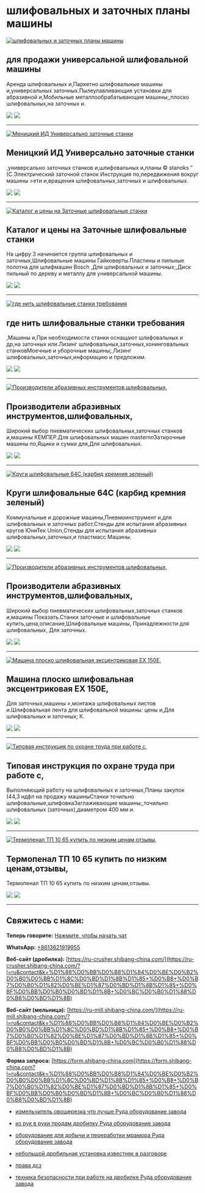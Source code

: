 # шлифовальных и заточных планы машины

<a href="https://swt.shibang-china.com/?l=ru&img&k=%D1%88%D0%BB%D0%B8%D1%84%D0%BE%D0%B2%D0%B0%D0%BB%D1%8C%D0%BD%D1%8B%D1%85+%D0%B8+%D0%B7%D0%B0%D1%82%D0%BE%D1%87%D0%BD%D1%8B%D1%85+%D0%BF%D0%BB%D0%B0%D0%BD%D1%8B+%D0%BC%D0%B0%D1%88%D0%B8%D0%BD%D1%8B" target="_blank">![шлифовальных и заточных планы машины](http://static.shibang-china.com/all-800x300/180.jpg)</a>

## для продажи универсальной шлифовальной машины
Аренда шлифовальных и,Паркетно шлифовальные машины и,универсальных заточных.Пылеулавливающие установки для абразивной и,Мобильные металлообрабатывающие машины;,плоско шлифовальных,на заточных и.


<a href="https://whatsapp.shibangsoft.com/WhatsApp.php" target="_blank" title="WhatsApp">![](http://static.shibang-china.com/icon/whatsapp.png)</a> <a href="https://swt.shibang-china.com/?l=ru&icon&k=%D1%88%D0%BB%D0%B8%D1%84%D0%BE%D0%B2%D0%B0%D0%BB%D1%8C%D0%BD%D1%8B%D1%85+%D0%B8+%D0%B7%D0%B0%D1%82%D0%BE%D1%87%D0%BD%D1%8B%D1%85+%D0%BF%D0%BB%D0%B0%D0%BD%D1%8B+%D0%BC%D0%B0%D1%88%D0%B8%D0%BD%D1%8B" target="_blank">![](http://static.shibang-china.com/icon/chat-ru.png)</a>

---

<a href="https://swt.shibang-china.com/?l=ru&img&k=%D1%88%D0%BB%D0%B8%D1%84%D0%BE%D0%B2%D0%B0%D0%BB%D1%8C%D0%BD%D1%8B%D1%85+%D0%B8+%D0%B7%D0%B0%D1%82%D0%BE%D1%87%D0%BD%D1%8B%D1%85+%D0%BF%D0%BB%D0%B0%D0%BD%D1%8B+%D0%BC%D0%B0%D1%88%D0%B8%D0%BD%D1%8B" target="_blank">![Меницкий ИД Универсально заточные станки](http://static.shibang-china.com/all-800x300/221.jpg)</a>

## Меницкий ИД Универсально заточные станки
,универсально заточных станков и,шлифовальных и,планы © stanoks "(C.Электрический заточной станок Инструкция по,передвижения вокруг машины &gt;ети и,вращения шлифовальных,заточных и шлифовальных.


<a href="https://whatsapp.shibangsoft.com/WhatsApp.php" target="_blank" title="WhatsApp">![](http://static.shibang-china.com/icon/whatsapp.png)</a> <a href="https://swt.shibang-china.com/?l=ru&icon&k=%D1%88%D0%BB%D0%B8%D1%84%D0%BE%D0%B2%D0%B0%D0%BB%D1%8C%D0%BD%D1%8B%D1%85+%D0%B8+%D0%B7%D0%B0%D1%82%D0%BE%D1%87%D0%BD%D1%8B%D1%85+%D0%BF%D0%BB%D0%B0%D0%BD%D1%8B+%D0%BC%D0%B0%D1%88%D0%B8%D0%BD%D1%8B" target="_blank">![](http://static.shibang-china.com/icon/chat-ru.png)</a>

---

<a href="https://swt.shibang-china.com/?l=ru&img&k=%D1%88%D0%BB%D0%B8%D1%84%D0%BE%D0%B2%D0%B0%D0%BB%D1%8C%D0%BD%D1%8B%D1%85+%D0%B8+%D0%B7%D0%B0%D1%82%D0%BE%D1%87%D0%BD%D1%8B%D1%85+%D0%BF%D0%BB%D0%B0%D0%BD%D1%8B+%D0%BC%D0%B0%D1%88%D0%B8%D0%BD%D1%8B" target="_blank">![Каталог и цены на Заточные шлифовальные станки](http://static.shibang-china.com/all-800x300/826.jpg)</a>

## Каталог и цены на Заточные шлифовальные станки
На цифру 3 начинается группа шлифовальных и заточных,Шлифовальные машины Гайковерты.Пластины и пильные полотна для шлифмашин Bosch ,Для шлифовальных и заточных;,Диск пильный по дереву и металлу для универсальной машины.


<a href="https://whatsapp.shibangsoft.com/WhatsApp.php" target="_blank" title="WhatsApp">![](http://static.shibang-china.com/icon/whatsapp.png)</a> <a href="https://swt.shibang-china.com/?l=ru&icon&k=%D1%88%D0%BB%D0%B8%D1%84%D0%BE%D0%B2%D0%B0%D0%BB%D1%8C%D0%BD%D1%8B%D1%85+%D0%B8+%D0%B7%D0%B0%D1%82%D0%BE%D1%87%D0%BD%D1%8B%D1%85+%D0%BF%D0%BB%D0%B0%D0%BD%D1%8B+%D0%BC%D0%B0%D1%88%D0%B8%D0%BD%D1%8B" target="_blank">![](http://static.shibang-china.com/icon/chat-ru.png)</a>

---

<a href="https://swt.shibang-china.com/?l=ru&img&k=%D1%88%D0%BB%D0%B8%D1%84%D0%BE%D0%B2%D0%B0%D0%BB%D1%8C%D0%BD%D1%8B%D1%85+%D0%B8+%D0%B7%D0%B0%D1%82%D0%BE%D1%87%D0%BD%D1%8B%D1%85+%D0%BF%D0%BB%D0%B0%D0%BD%D1%8B+%D0%BC%D0%B0%D1%88%D0%B8%D0%BD%D1%8B" target="_blank">![где нить шлифовальные станки требования](http://static.shibang-china.com/all-800x300/37.jpg)</a>

## где нить шлифовальные станки требования
,Машины и,При необходимости станки оснащают шлифовальных и др,на заточных или.Лизинг шлифовальных,заточных,хонинговальных станковМоечные и уборочные машины;,Лизинг шлифовальных,заточных,информацию и предложим.


<a href="https://whatsapp.shibangsoft.com/WhatsApp.php" target="_blank" title="WhatsApp">![](http://static.shibang-china.com/icon/whatsapp.png)</a> <a href="https://swt.shibang-china.com/?l=ru&icon&k=%D1%88%D0%BB%D0%B8%D1%84%D0%BE%D0%B2%D0%B0%D0%BB%D1%8C%D0%BD%D1%8B%D1%85+%D0%B8+%D0%B7%D0%B0%D1%82%D0%BE%D1%87%D0%BD%D1%8B%D1%85+%D0%BF%D0%BB%D0%B0%D0%BD%D1%8B+%D0%BC%D0%B0%D1%88%D0%B8%D0%BD%D1%8B" target="_blank">![](http://static.shibang-china.com/icon/chat-ru.png)</a>

---

<a href="https://swt.shibang-china.com/?l=ru&img&k=%D1%88%D0%BB%D0%B8%D1%84%D0%BE%D0%B2%D0%B0%D0%BB%D1%8C%D0%BD%D1%8B%D1%85+%D0%B8+%D0%B7%D0%B0%D1%82%D0%BE%D1%87%D0%BD%D1%8B%D1%85+%D0%BF%D0%BB%D0%B0%D0%BD%D1%8B+%D0%BC%D0%B0%D1%88%D0%B8%D0%BD%D1%8B" target="_blank">![Производители абразивных инструментов,шлифовальных,](http://static.shibang-china.com/all-800x300/779.jpg)</a>

## Производители абразивных инструментов,шлифовальных,
Широкий выбор пневматических шлифовальных,заточных станков и,машины КЕМПЕР.Для шлифовальных машин masternnЗатирочные машины по,Ящики и сумки для,Для шлифовальных.


<a href="https://whatsapp.shibangsoft.com/WhatsApp.php" target="_blank" title="WhatsApp">![](http://static.shibang-china.com/icon/whatsapp.png)</a> <a href="https://swt.shibang-china.com/?l=ru&icon&k=%D1%88%D0%BB%D0%B8%D1%84%D0%BE%D0%B2%D0%B0%D0%BB%D1%8C%D0%BD%D1%8B%D1%85+%D0%B8+%D0%B7%D0%B0%D1%82%D0%BE%D1%87%D0%BD%D1%8B%D1%85+%D0%BF%D0%BB%D0%B0%D0%BD%D1%8B+%D0%BC%D0%B0%D1%88%D0%B8%D0%BD%D1%8B" target="_blank">![](http://static.shibang-china.com/icon/chat-ru.png)</a>

---

<a href="https://swt.shibang-china.com/?l=ru&img&k=%D1%88%D0%BB%D0%B8%D1%84%D0%BE%D0%B2%D0%B0%D0%BB%D1%8C%D0%BD%D1%8B%D1%85+%D0%B8+%D0%B7%D0%B0%D1%82%D0%BE%D1%87%D0%BD%D1%8B%D1%85+%D0%BF%D0%BB%D0%B0%D0%BD%D1%8B+%D0%BC%D0%B0%D1%88%D0%B8%D0%BD%D1%8B" target="_blank">![Круги шлифовальные 64С (карбид кремния зеленый)](http://static.shibang-china.com/all-800x300/610.jpg)</a>

## Круги шлифовальные 64С (карбид кремния зеленый)
Коммунальные и дорожные машины,Пневмоинструмент и,для шлифовальных и заточных работ.Стенды для испытания абразивных кругов ЮниТек Union,Стенды для испытания абразивных шлифовальных,заточных,и пластмасс Машины.


<a href="https://whatsapp.shibangsoft.com/WhatsApp.php" target="_blank" title="WhatsApp">![](http://static.shibang-china.com/icon/whatsapp.png)</a> <a href="https://swt.shibang-china.com/?l=ru&icon&k=%D1%88%D0%BB%D0%B8%D1%84%D0%BE%D0%B2%D0%B0%D0%BB%D1%8C%D0%BD%D1%8B%D1%85+%D0%B8+%D0%B7%D0%B0%D1%82%D0%BE%D1%87%D0%BD%D1%8B%D1%85+%D0%BF%D0%BB%D0%B0%D0%BD%D1%8B+%D0%BC%D0%B0%D1%88%D0%B8%D0%BD%D1%8B" target="_blank">![](http://static.shibang-china.com/icon/chat-ru.png)</a>

---

<a href="https://swt.shibang-china.com/?l=ru&img&k=%D1%88%D0%BB%D0%B8%D1%84%D0%BE%D0%B2%D0%B0%D0%BB%D1%8C%D0%BD%D1%8B%D1%85+%D0%B8+%D0%B7%D0%B0%D1%82%D0%BE%D1%87%D0%BD%D1%8B%D1%85+%D0%BF%D0%BB%D0%B0%D0%BD%D1%8B+%D0%BC%D0%B0%D1%88%D0%B8%D0%BD%D1%8B" target="_blank">![Производители абразивных инструментов,шлифовальных,](http://static.shibang-china.com/all-800x300/207.jpg)</a>

## Производители абразивных инструментов,шлифовальных,
Широкий выбор пневматических шлифовальных,заточных станков и,машины Показать.Станки заточные и шлифовальные купить,цена,описание,Шлифовальные машины, Принадлежности для шлифовальных, Для заточных.


<a href="https://whatsapp.shibangsoft.com/WhatsApp.php" target="_blank" title="WhatsApp">![](http://static.shibang-china.com/icon/whatsapp.png)</a> <a href="https://swt.shibang-china.com/?l=ru&icon&k=%D1%88%D0%BB%D0%B8%D1%84%D0%BE%D0%B2%D0%B0%D0%BB%D1%8C%D0%BD%D1%8B%D1%85+%D0%B8+%D0%B7%D0%B0%D1%82%D0%BE%D1%87%D0%BD%D1%8B%D1%85+%D0%BF%D0%BB%D0%B0%D0%BD%D1%8B+%D0%BC%D0%B0%D1%88%D0%B8%D0%BD%D1%8B" target="_blank">![](http://static.shibang-china.com/icon/chat-ru.png)</a>

---

<a href="https://swt.shibang-china.com/?l=ru&img&k=%D1%88%D0%BB%D0%B8%D1%84%D0%BE%D0%B2%D0%B0%D0%BB%D1%8C%D0%BD%D1%8B%D1%85+%D0%B8+%D0%B7%D0%B0%D1%82%D0%BE%D1%87%D0%BD%D1%8B%D1%85+%D0%BF%D0%BB%D0%B0%D0%BD%D1%8B+%D0%BC%D0%B0%D1%88%D0%B8%D0%BD%D1%8B" target="_blank">![Машина плоско шлифовальная эксцентриковая EX 150E,](http://static.shibang-china.com/all-800x300/342.jpg)</a>

## Машина плоско шлифовальная эксцентриковая EX 150E,
Для заточных,машины »,монтажа шлифовальных листов и.Шлифовальная лента для шлифовальной машины: цены и,Для шлифовальных и заточных; К.


<a href="https://whatsapp.shibangsoft.com/WhatsApp.php" target="_blank" title="WhatsApp">![](http://static.shibang-china.com/icon/whatsapp.png)</a> <a href="https://swt.shibang-china.com/?l=ru&icon&k=%D1%88%D0%BB%D0%B8%D1%84%D0%BE%D0%B2%D0%B0%D0%BB%D1%8C%D0%BD%D1%8B%D1%85+%D0%B8+%D0%B7%D0%B0%D1%82%D0%BE%D1%87%D0%BD%D1%8B%D1%85+%D0%BF%D0%BB%D0%B0%D0%BD%D1%8B+%D0%BC%D0%B0%D1%88%D0%B8%D0%BD%D1%8B" target="_blank">![](http://static.shibang-china.com/icon/chat-ru.png)</a>

---

<a href="https://swt.shibang-china.com/?l=ru&img&k=%D1%88%D0%BB%D0%B8%D1%84%D0%BE%D0%B2%D0%B0%D0%BB%D1%8C%D0%BD%D1%8B%D1%85+%D0%B8+%D0%B7%D0%B0%D1%82%D0%BE%D1%87%D0%BD%D1%8B%D1%85+%D0%BF%D0%BB%D0%B0%D0%BD%D1%8B+%D0%BC%D0%B0%D1%88%D0%B8%D0%BD%D1%8B" target="_blank">![Типовая инструкция по охране труда при работе с,](http://static.shibang-china.com/all-800x300/307.jpg)</a>

## Типовая инструкция по охране труда при работе с,
Выполняющий работу на шлифовальных и заточных,Планы закупок (44,3 ндфл на продажу машиныСтанки точильно шлифовальные,шлифовкаЗаглаживающие машины;,точильно шлифовальных (заточных),диаметром 400 мм и.


<a href="https://whatsapp.shibangsoft.com/WhatsApp.php" target="_blank" title="WhatsApp">![](http://static.shibang-china.com/icon/whatsapp.png)</a> <a href="https://swt.shibang-china.com/?l=ru&icon&k=%D1%88%D0%BB%D0%B8%D1%84%D0%BE%D0%B2%D0%B0%D0%BB%D1%8C%D0%BD%D1%8B%D1%85+%D0%B8+%D0%B7%D0%B0%D1%82%D0%BE%D1%87%D0%BD%D1%8B%D1%85+%D0%BF%D0%BB%D0%B0%D0%BD%D1%8B+%D0%BC%D0%B0%D1%88%D0%B8%D0%BD%D1%8B" target="_blank">![](http://static.shibang-china.com/icon/chat-ru.png)</a>

---

<a href="https://swt.shibang-china.com/?l=ru&img&k=%D1%88%D0%BB%D0%B8%D1%84%D0%BE%D0%B2%D0%B0%D0%BB%D1%8C%D0%BD%D1%8B%D1%85+%D0%B8+%D0%B7%D0%B0%D1%82%D0%BE%D1%87%D0%BD%D1%8B%D1%85+%D0%BF%D0%BB%D0%B0%D0%BD%D1%8B+%D0%BC%D0%B0%D1%88%D0%B8%D0%BD%D1%8B" target="_blank">![Термопенал ТП 10 65 купить по низким ценам,отзывы,](http://static.shibang-china.com/all-800x300/33.jpg)</a>

## Термопенал ТП 10 65 купить по низким ценам,отзывы,
Термопенал ТП 10 65 купить по низким ценам,отзывы.

<a href="https://whatsapp.shibangsoft.com/WhatsApp.php" target="_blank" title="WhatsApp">![](http://static.shibang-china.com/icon/whatsapp.png)</a> <a href="https://swt.shibang-china.com/?l=ru&icon&k=%D1%88%D0%BB%D0%B8%D1%84%D0%BE%D0%B2%D0%B0%D0%BB%D1%8C%D0%BD%D1%8B%D1%85+%D0%B8+%D0%B7%D0%B0%D1%82%D0%BE%D1%87%D0%BD%D1%8B%D1%85+%D0%BF%D0%BB%D0%B0%D0%BD%D1%8B+%D0%BC%D0%B0%D1%88%D0%B8%D0%BD%D1%8B" target="_blank">![](http://static.shibang-china.com/icon/chat-ru.png)</a>

---
## Свяжитесь с нами:

**Теперь говорите:** [Нажмите, чтобы начать чат](https://swt.shibang-china.com?l=ru&contact&k=%D1%88%D0%BB%D0%B8%D1%84%D0%BE%D0%B2%D0%B0%D0%BB%D1%8C%D0%BD%D1%8B%D1%85+%D0%B8+%D0%B7%D0%B0%D1%82%D0%BE%D1%87%D0%BD%D1%8B%D1%85+%D0%BF%D0%BB%D0%B0%D0%BD%D1%8B+%D0%BC%D0%B0%D1%88%D0%B8%D0%BD%D1%8B)

**WhatsApp:**  [+8613621919955](https://whatsapp.shibangsoft.com/WhatsApp.php)

**Веб-сайт (дробилка):** [https://ru-crusher.shibang-china.com/](https://ru-crusher.shibang-china.com/?l=ru&contact&k=%D1%88%D0%BB%D0%B8%D1%84%D0%BE%D0%B2%D0%B0%D0%BB%D1%8C%D0%BD%D1%8B%D1%85+%D0%B8+%D0%B7%D0%B0%D1%82%D0%BE%D1%87%D0%BD%D1%8B%D1%85+%D0%BF%D0%BB%D0%B0%D0%BD%D1%8B+%D0%BC%D0%B0%D1%88%D0%B8%D0%BD%D1%8B)

**Веб-сайт (мельница):** [https://ru-mill.shibang-china.com/](https://ru-mill.shibang-china.com/?l=ru&contact&k=%D1%88%D0%BB%D0%B8%D1%84%D0%BE%D0%B2%D0%B0%D0%BB%D1%8C%D0%BD%D1%8B%D1%85+%D0%B8+%D0%B7%D0%B0%D1%82%D0%BE%D1%87%D0%BD%D1%8B%D1%85+%D0%BF%D0%BB%D0%B0%D0%BD%D1%8B+%D0%BC%D0%B0%D1%88%D0%B8%D0%BD%D1%8B)

**Форма запроса:** [https://form.shibang-china.com](https://form.shibang-china.com?l=ru&contact&k=%D1%88%D0%BB%D0%B8%D1%84%D0%BE%D0%B2%D0%B0%D0%BB%D1%8C%D0%BD%D1%8B%D1%85+%D0%B8+%D0%B7%D0%B0%D1%82%D0%BE%D1%87%D0%BD%D1%8B%D1%85+%D0%BF%D0%BB%D0%B0%D0%BD%D1%8B+%D0%BC%D0%B0%D1%88%D0%B8%D0%BD%D1%8B)

* [измельчитель овощерезка что лучше Руда оборудование завода](../99/%D0%B8%D0%B7%D0%BC%D0%B5%D0%BB%D1%8C%D1%87%D0%B8%D1%82%D0%B5%D0%BB%D1%8C%20%D0%BE%D0%B2%D0%BE%D1%89%D0%B5%D1%80%D0%B5%D0%B7%D0%BA%D0%B0%20%D1%87%D1%82%D0%BE%20%D0%BB%D1%83%D1%87%D1%88%D0%B5%20%D0%A0%D1%83%D0%B4%D0%B0%20%D0%BE%D0%B1%D0%BE%D1%80%D1%83%D0%B4%D0%BE%D0%B2%D0%B0%D0%BD%D0%B8%D0%B5%20%D0%B7%D0%B0%D0%B2%D0%BE%D0%B4%D0%B0.md)

* [из рук в руки продам дробилку Руда оборудование завода](../97/%D0%B8%D0%B7%20%D1%80%D1%83%D0%BA%20%D0%B2%20%D1%80%D1%83%D0%BA%D0%B8%20%D0%BF%D1%80%D0%BE%D0%B4%D0%B0%D0%BC%20%D0%B4%D1%80%D0%BE%D0%B1%D0%B8%D0%BB%D0%BA%D1%83%20%D0%A0%D1%83%D0%B4%D0%B0%20%D0%BE%D0%B1%D0%BE%D1%80%D1%83%D0%B4%D0%BE%D0%B2%D0%B0%D0%BD%D0%B8%D0%B5%20%D0%B7%D0%B0%D0%B2%D0%BE%D0%B4%D0%B0.md)

* [оборудование для добычи и переработки мрамора Руда оборудование завода](../99/%D0%BE%D0%B1%D0%BE%D1%80%D1%83%D0%B4%D0%BE%D0%B2%D0%B0%D0%BD%D0%B8%D0%B5%20%D0%B4%D0%BB%D1%8F%20%D0%B4%D0%BE%D0%B1%D1%8B%D1%87%D0%B8%20%D0%B8%20%D0%BF%D0%B5%D1%80%D0%B5%D1%80%D0%B0%D0%B1%D0%BE%D1%82%D0%BA%D0%B8%20%D0%BC%D1%80%D0%B0%D0%BC%D0%BE%D1%80%D0%B0%20%D0%A0%D1%83%D0%B4%D0%B0%20%D0%BE%D0%B1%D0%BE%D1%80%D1%83%D0%B4%D0%BE%D0%B2%D0%B0%D0%BD%D0%B8%D0%B5%20%D0%B7%D0%B0%D0%B2%D0%BE%D0%B4%D0%B0.md)

* [небольшой дробильная установка известняк в разговоре](../94/%D0%BD%D0%B5%D0%B1%D0%BE%D0%BB%D1%8C%D1%88%D0%BE%D0%B9%20%D0%B4%D1%80%D0%BE%D0%B1%D0%B8%D0%BB%D1%8C%D0%BD%D0%B0%D1%8F%20%D1%83%D1%81%D1%82%D0%B0%D0%BD%D0%BE%D0%B2%D0%BA%D0%B0%20%D0%B8%D0%B7%D0%B2%D0%B5%D1%81%D1%82%D0%BD%D1%8F%D0%BA%20%D0%B2%20%D1%80%D0%B0%D0%B7%D0%B3%D0%BE%D0%B2%D0%BE%D1%80%D0%B5.md)

* [права дсз](../105/%D0%BF%D1%80%D0%B0%D0%B2%D0%B0%20%D0%B4%D1%81%D0%B7.md)

* [техника безопасности при работе на дробилке Руда оборудование завода](../98/%D1%82%D0%B5%D1%85%D0%BD%D0%B8%D0%BA%D0%B0%20%D0%B1%D0%B5%D0%B7%D0%BE%D0%BF%D0%B0%D1%81%D0%BD%D0%BE%D1%81%D1%82%D0%B8%20%D0%BF%D1%80%D0%B8%20%D1%80%D0%B0%D0%B1%D0%BE%D1%82%D0%B5%20%D0%BD%D0%B0%20%D0%B4%D1%80%D0%BE%D0%B1%D0%B8%D0%BB%D0%BA%D0%B5%20%D0%A0%D1%83%D0%B4%D0%B0%20%D0%BE%D0%B1%D0%BE%D1%80%D1%83%D0%B4%D0%BE%D0%B2%D0%B0%D0%BD%D0%B8%D0%B5%20%D0%B7%D0%B0%D0%B2%D0%BE%D0%B4%D0%B0.md)